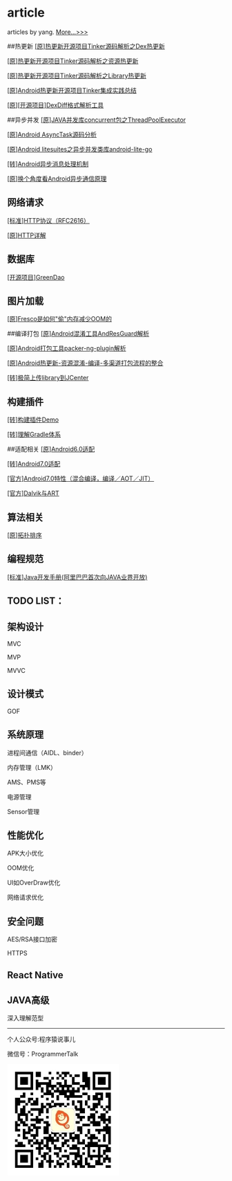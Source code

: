 # article
articles by yang.
[More...>>>](http://www.cnblogs.com/yyangblog/)

##热更新
[[原]热更新开源项目Tinker源码解析之Dex热更新](https://github.com/LaurenceYang/article/blob/master/%E7%83%AD%E6%9B%B4%E6%96%B0/%E7%83%AD%E6%9B%B4%E6%96%B0%E5%BC%80%E6%BA%90%E9%A1%B9%E7%9B%AETinker%E6%BA%90%E7%A0%81%E8%A7%A3%E6%9E%90%E4%B9%8BDex%E7%83%AD%E6%9B%B4%E6%96%B0.md)

[[原]热更新开源项目Tinker源码解析之资源热更新](https://github.com/LaurenceYang/article/blob/master/%E7%83%AD%E6%9B%B4%E6%96%B0/%E7%83%AD%E6%9B%B4%E6%96%B0%E5%BC%80%E6%BA%90%E9%A1%B9%E7%9B%AETinker%E6%BA%90%E7%A0%81%E8%A7%A3%E6%9E%90%E4%B9%8B%E8%B5%84%E6%BA%90%E7%83%AD%E6%9B%B4%E6%96%B0.md)

[[原]热更新开源项目Tinker源码解析之Library热更新](https://github.com/LaurenceYang/article/blob/master/%E7%83%AD%E6%9B%B4%E6%96%B0/%E7%83%AD%E6%9B%B4%E6%96%B0%E5%BC%80%E6%BA%90%E9%A1%B9%E7%9B%AETinker%E6%BA%90%E7%A0%81%E8%A7%A3%E6%9E%90%E4%B9%8BLibrary%E7%83%AD%E6%9B%B4%E6%96%B0.md) 

[[原]Android热更新开源项目Tinker集成实践总结](https://github.com/LaurenceYang/article/blob/master/%E7%83%AD%E6%9B%B4%E6%96%B0/Android%E7%83%AD%E6%9B%B4%E6%96%B0%E5%BC%80%E6%BA%90%E9%A1%B9%E7%9B%AETinker%E9%9B%86%E6%88%90%E5%AE%9E%E8%B7%B5%E6%80%BB%E7%BB%93.md)

[[原][开源项目]DexDiff格式解析工具](https://github.com/LaurenceYang/tinker-dex-dump)

##异步并发
[[原]JAVA并发库concurrent包之ThreadPoolExecutor](https://github.com/LaurenceYang/article/blob/master/%E5%BC%82%E6%AD%A5%E5%B9%B6%E5%8F%91/JAVA%E5%B9%B6%E5%8F%91%E5%BA%93concurrent%E5%8C%85%E4%B9%8BThreadPoolExecutor.md)

[[原]Android AsyncTask源码分析](https://github.com/LaurenceYang/article/blob/master/%E5%BC%82%E6%AD%A5%E5%B9%B6%E5%8F%91/Android%20AsyncTask%E6%BA%90%E7%A0%81%E5%88%86%E6%9E%90.md)

[[原]Android litesuites之异步并发类库android-lite-go](https://github.com/LaurenceYang/article/blob/master/%E5%BC%82%E6%AD%A5%E5%B9%B6%E5%8F%91/Android%20litesuites%E4%B9%8B%E5%BC%82%E6%AD%A5%E5%B9%B6%E5%8F%91%E7%B1%BB%E5%BA%93android-lite-go.md)

[[转]Android异步消息处理机制](http://blog.csdn.net/lmj623565791/article/details/38377229/)</br>

[[原]换个角度看Android异步通信原理]()

## 网络请求

[[标准]HTTP协议（RFC2616）](https://datatracker.ietf.org/doc/rfc2616/)

[[原]HTTP详解](https://github.com/LaurenceYang/article/blob/master/%E7%BD%91%E7%BB%9C%E8%AF%B7%E6%B1%82/HTTP%E8%AF%A6%E8%A7%A3.md)

## 数据库

[[开源项目]GreenDao](https://github.com/greenrobot/greenDAO)

## 图片加载

[[原]Fresco是如何"偷"内存减少OOM的]()</br>

##编译打包
[[原]Android混淆工具AndResGuard解析](https://github.com/LaurenceYang/article/blob/master/%E7%BC%96%E8%AF%91%E6%89%93%E5%8C%85/Android%E6%B7%B7%E6%B7%86%E5%B7%A5%E5%85%B7AndResGuard.md)

[[原]Android打包工具packer-ng-plugin解析](https://github.com/LaurenceYang/article/blob/master/%E7%BC%96%E8%AF%91%E6%89%93%E5%8C%85/Android%E6%89%93%E5%8C%85%E5%B7%A5%E5%85%B7packer-ng-plugin.md)

[[原]Android热更新-资源混淆-编译-多渠道打包流程的整合](https://github.com/LaurenceYang/article/blob/master/%E7%BC%96%E8%AF%91%E6%89%93%E5%8C%85/Android%E7%83%AD%E6%9B%B4%E6%96%B0-%E8%B5%84%E6%BA%90%E6%B7%B7%E6%B7%86-%E7%BC%96%E8%AF%91-%E5%A4%9A%E6%B8%A0%E9%81%93%E6%89%93%E5%8C%85%E6%B5%81%E7%A8%8B%E7%9A%84%E6%95%B4%E5%90%88.md)

[[转]极简上传library到JCenter](http://blog.csdn.net/wzgiceman/article/details/53707042)

## 构建插件

[[转]构建插件Demo](http://blog.bugtags.com/2016/03/28/embrace-android-studio-gradle-plugin/)</br>

[[转]理解Gradle体系](http://www.infoq.com/cn/articles/android-in-depth-gradle)</br>


##适配相关
[[原]Android6.0适配](https://github.com/LaurenceYang/article/blob/master/%E9%80%82%E9%85%8D%E7%9B%B8%E5%85%B3/Android6.0%E9%80%82%E9%85%8D.md)

[[转]Android7.0适配](http://www.jianshu.com/p/56b9fb319310)</br>

[[官方]Android7.0特性（混合编译，编译／AOT／JIT）](http://source.android.com/devices/tech/dalvik/jit-compiler.html)</br>

[[官方]Dalvik与ART](http://source.android.com/devices/tech/dalvik/index.html)</br>

## 算法相关

[[原]拓扑排序](https://github.com/LaurenceYang/article/blob/master/%E7%AE%97%E6%B3%95%E7%9B%B8%E5%85%B3/%E6%8B%93%E6%89%91%E6%8E%92%E5%BA%8F.md)

## 编程规范

[[标准]Java开发手册(阿里巴巴首次向JAVA业界开放)](https://github.com/LaurenceYang/article/blob/master/%E7%BC%96%E7%A8%8B%E8%A7%84%E8%8C%83/JAVA%E5%BC%80%E5%8F%91%E6%89%8B%E5%86%8C%E6%AD%A3%E5%BC%8F%E5%8F%91%E5%B8%83.pdf)



## TODO LIST：

## 架构设计

MVC</br>

MVP</br>

MVVC</br>

## 设计模式

GOF</br>

## 系统原理

进程间通信（AIDL、binder）</br>

内存管理（LMK）</br>

AMS、PMS等</br>

电源管理</br>

Sensor管理</br>

## 性能优化

APK大小优化</br>

OOM优化</br>

UI如OverDraw优化</br>

网络请求优化</br>

## 安全问题

AES/RSA接口加密</br>

HTTPS</br>

## React Native



## JAVA高级

深入理解范型

---
个人公众号:程序猿说事儿  

微信号：ProgrammerTalk  

![微信公众号](https://github.com/LaurenceYang/tinker-dex-dump/blob/master/asserts/qrcode_for_gh_6510fb15de52_258.jpg)

